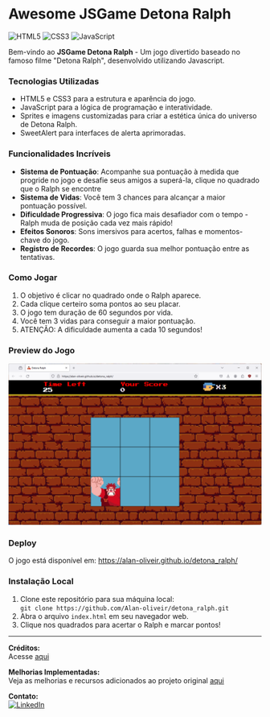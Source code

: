 # Awesome JSGame Detona Ralph

![HTML5](https://img.shields.io/badge/HTML5-E34F26?style=for-the-badge&logo=html5&logoColor=white)
![CSS3](https://img.shields.io/badge/CSS3-1572B6?style=for-the-badge&logo=css3&logoColor=white)
![JavaScript](https://img.shields.io/badge/JavaScript-F7DF1E?style=for-the-badge&logo=javascript&logoColor=black)

Bem-vindo ao **JSGame Detona Ralph** - Um jogo divertido baseado no famoso filme "Detona Ralph", desenvolvido utilizando Javascript.

### Tecnologias Utilizadas
- HTML5 e CSS3 para a estrutura e aparência do jogo.
- JavaScript para a lógica de programação e interatividade.
- Sprites e imagens customizadas para criar a estética única do universo de Detona Ralph.
- SweetAlert para interfaces de alerta aprimoradas.

### Funcionalidades Incríveis
- **Sistema de Pontuação**: Acompanhe sua pontuação à medida que progride no jogo e desafie seus amigos a superá-la, clique no quadrado que o Ralph se encontre
- **Sistema de Vidas**: Você tem 3 chances para alcançar a maior pontuação possível.
- **Dificuldade Progressiva**: O jogo fica mais desafiador com o tempo - Ralph muda de posição cada vez mais rápido!
- **Efeitos Sonoros**: Sons imersivos para acertos, falhas e momentos-chave do jogo.
- **Registro de Recordes**: O jogo guarda sua melhor pontuação entre as tentativas.

### Como Jogar
1. O objetivo é clicar no quadrado onde o Ralph aparece.
2. Cada clique certeiro soma pontos ao seu placar.
3. O jogo tem duração de 60 segundos por vida.
4. Você tem 3 vidas para conseguir a maior pontuação.
5. ATENÇÃO: A dificuldade aumenta a cada 10 segundos!

### Preview do Jogo
![screenshot](https://github.com/Alan-oliveir/detona_ralph/blob/main/screenshots/screenshot.png)

### Deploy
O jogo está disponível em:
https://alan-oliveir.github.io/detona_ralph/

### Instalação Local
1. Clone este repositório para sua máquina local:   
```git clone https://github.com/Alan-oliveir/detona_ralph.git```
2. Abra o arquivo `index.html` em seu navegador web.
3. Clique nos quadrados para acertar o Ralph e marcar pontos!

___
**Créditos:**   
Acesse [aqui](https://github.com/Alan-oliveir/detona_ralph/blob/main/CREDITS.md)

**Melhorias Implementadas:**  
Veja as melhorias e recursos adicionados ao projeto original [aqui](https://github.com/Alan-oliveir/detona_ralph/blob/main/TODO.md)

**Contato:**  
[![LinkedIn](https://img.shields.io/badge/LinkedIn-0077B5?style=for-the-badge&logo=linkedin&logoColor=white)](https://www.linkedin.com/in/alan-ogoncalves)
